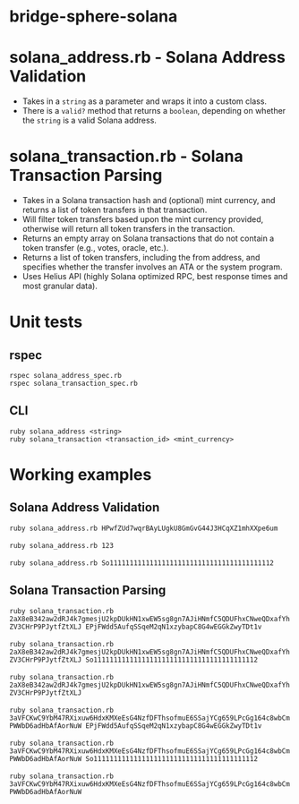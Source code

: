 # bridge-sphere-solana

# solana_address.rb - Solana Address Validation

* Takes in a `string` as a parameter and wraps it into a custom class.
* There is a `valid?` method that returns a `boolean`, depending on whether the `string` is a valid Solana address.

# solana_transaction.rb - Solana Transaction Parsing

* Takes in a Solana transaction hash and (optional) mint currency, and returns a list of token transfers in that transaction.
* Will filter token transfers based upon the mint currency provided, otherwise will return all token transfers in the transaction.
* Returns an empty array on Solana transactions that do not contain a token transfer (e.g., votes, oracle, etc.).
* Returns a list of token transfers, including the from address, and specifies whether the transfer involves an ATA or the system program.
* Uses Helius API (highly Solana optimized RPC, best response times and most granular data).

# Unit tests

## rspec
`rspec solana_address_spec.rb` <br/>
`rspec solana_transaction_spec.rb`<br/>

## CLI
`ruby solana_address <string>` <br/>
`ruby solana_transaction <transaction_id> <mint_currency>`<br/>


# Working examples

## Solana Address Validation

`ruby solana_address.rb HPwfZUd7wqrBAyLUgkU8GmGvG44J3HCqXZ1mhXXpe6um`
<br/> <br/>
`ruby solana_address.rb 123`
<br/> <br/>
`ruby solana_address.rb So11111111111111111111111111111111111111112`


## Solana Transaction Parsing

`ruby solana_transaction.rb 2aX8eB342aw2dRJ4k7gmesjU2kpDUkHN1xwEW5sg8gn7AJiHNmfC5QDUFhxCNweQDxafYhZV3CHrP9PJytfZtXLJ EPjFWdd5AufqSSqeM2qN1xzybapC8G4wEGGkZwyTDt1v`
<br/> <br/>
`ruby solana_transaction.rb 2aX8eB342aw2dRJ4k7gmesjU2kpDUkHN1xwEW5sg8gn7AJiHNmfC5QDUFhxCNweQDxafYhZV3CHrP9PJytfZtXLJ So11111111111111111111111111111111111111112`
<br/> <br/>
`ruby solana_transaction.rb 2aX8eB342aw2dRJ4k7gmesjU2kpDUkHN1xwEW5sg8gn7AJiHNmfC5QDUFhxCNweQDxafYhZV3CHrP9PJytfZtXLJ` 
<br/> <br/>
`ruby solana_transaction.rb 3aVFCKwC9YbM47RXixuw6HdxKMXeEsG4NzfDFThsofmuE6SSajYCg659LPcGg164c8wbCmPWWbD6adHbAfAorNuW EPjFWdd5AufqSSqeM2qN1xzybapC8G4wEGGkZwyTDt1v`
<br/> <br/>
`ruby solana_transaction.rb 3aVFCKwC9YbM47RXixuw6HdxKMXeEsG4NzfDFThsofmuE6SSajYCg659LPcGg164c8wbCmPWWbD6adHbAfAorNuW So11111111111111111111111111111111111111112`
<br/> <br/>
`ruby solana_transaction.rb 3aVFCKwC9YbM47RXixuw6HdxKMXeEsG4NzfDFThsofmuE6SSajYCg659LPcGg164c8wbCmPWWbD6adHbAfAorNuW`

